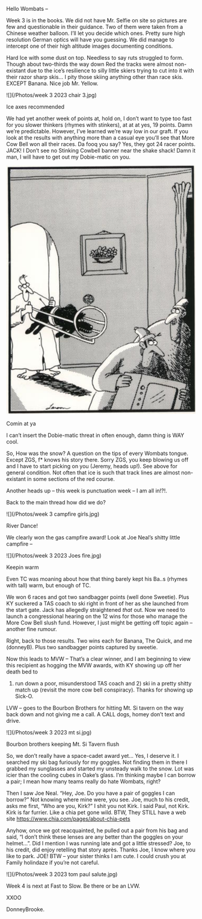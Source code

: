 Hello Wombats –
 
Week 3 is in the books. We did not have Mr. Selfie on site so pictures are few and questionable in their guidance. Two of them were taken from a Chinese weather balloon. 
I’ll let you decide which ones. Pretty sure high resolution German optics will have you guessing. 
We did manage to intercept one of their high altitude images documenting conditions.
 
Hard Ice with some dust on top. Needless to say ruts struggled to form. Though about two-thirds the way down Red the tracks were almost non-existant due to the ice’s resilience to silly little skiers trying to cut into it with their razor sharp skis… I pity those skiing anything other than race skis. EXCEPT Banana. Nice job Mr. Yellow.

![](/Photos/week 3 2023 chair 3.jpg) 

Ice axes recommended

We had yet another week of points at, hold on, I don’t want to type too fast for you slower thinkers (rhymes with stinkers), at at at yes, 19 points. 
Damn we’re predictable. However, I’ve learned we’re way low in our graft. If you look at the results with anything more than a casual eye you’ll see that 
More Cow Bell won all their races. Da fooq you say? Yes, they got 24 racer points. JACK! I Don’t see no Stinking Cowbell banner near the shake shack! 
Damn it man, I will have to get out my Dobie-matic on you.

![](/Photos/dobiematic.jpg) 

Comin at ya

I can’t insert the Dobie-matic threat in often enough, damn thing is WAY cool.
  
So, How was the snow? A question on the tips of every Wombats tongue. Except ZGS, f* knows his story there. Sorry ZGS, you keep blowing us off and 
I have to start picking on you (Jeremy, heads up!). See above for general condition. Not often that ice is such that track lines are almost non-existant in some 
sections of the red course.
 
Another heads up – this week is punctuation week – I am all in!?!.
 
Back to the main thread how did we do?
 
![](/Photos/week 3 campfire girls.jpg) 

River Dance!
 
 
We clearly won the gas campfire award! Look at Joe Neal’s shitty little campfire –
 
![](/Photos/week 3 2023 Joes fire.jpg) 

Keepin warm 
 
Even TC was moaning about how that thing barely kept his Ba..s (rhymes with tall) warm, but enough of TC.
 
We won 6 races and got two sandbagger points (well done Sweetie). Plus KY suckered a TAS coach to ski right in front of her as she launched from the start gate. 
Jack has allegedly straightened *that* out. Now we need to launch a congressional hearing on the 12 wins for those who manage the More Cow Bell slush fund. 
However, I just might be getting off topic again – another fine rumour.
 
Right, back to those results. Two wins each for Banana, The Quick, and me (donneyB). Plus two sandbagger points captured by sweetie.
 
Now this leads to MVW – That’s a clear winner, and I am beginning to view this recipient as hogging the MVW awards, with KY showing up off her death bed to 
1) run down a poor, misunderstood TAS coach and 2) ski in a pretty shitty match up (revisit the more cow bell conspiracy). Thanks for showing up Sick-O.
 
LVW – goes to the Bourbon Brothers for hitting Mt. Si tavern on the way back down and not giving me a call. A CALL dogs, homey don’t text and drive.
 
![](/Photos/week 3 2023 mt si.jpg) 

Bourbon brothers keeping Mt. Si Tavern flush
  
So, we don’t really have a space-cadet award yet… Yes, I deserve it. I searched my ski bag furiously for my goggles. Not finding them in there 
I grabbed my sunglasses and started my unsteady walk to the snow. Lot was icier than the cooling cubes in Oake’s glass. I’m thinking maybe I can borrow a pair; 
I mean how many teams really do hate Wombats, right?
 
Then I saw Joe Neal. “Hey, Joe. Do you have a pair of goggles I can borrow?” Not knowing where mine were, you see. Joe, much to his credit, asks me first, 
“Who are you, Kirk?” I shit you not Kirk. I said Paul, not Kirk. Kirk is far furrier. Like a chia pet gone wild. BTW, They STILL have a web site https://www.chia.com/pages/about-chia-pets
 
Anyhow, once we got reacquainted, he pulled out a pair from his bag and said, “I don’t think these lenses are any better than the goggles on your helmet…”. 
Did I mention I was running late and got a little stressed? Joe, to his credit, did enjoy retelling that story après. Thanks Joe, I know where you like to park. 
JOE! BTW – your sister thinks I am cute. I could crush you at Family holindaze if you’re not careful.
 
![](/Photos/week 3 2023 tom paul salute.jpg) 
 
Week 4 is next at Fast to Slow. Be there or be an LVW.
 
XXOO
 
DonneyBrooke.
